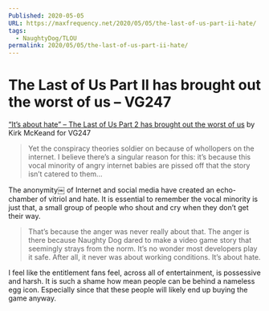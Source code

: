 ```yaml
---
Published: 2020-05-05
URL: https://maxfrequency.net/2020/05/05/the-last-of-us-part-ii-hate/
tags:
  - NaughtyDog/TLOU
permalink: 2020/05/05/the-last-of-us-part-ii-hate/
---
```

# The Last of Us Part II has brought out the worst of us – VG247

[“It’s about hate” – The Last of Us Part 2 has brought out the worst of us](https://www.vg247.com/2020/05/04/the-last-of-us-part-2-hate/) by Kirk McKeand for VG247

> Yet the conspiracy theories soldier on because of whollopers on the internet. I believe there’s a singular reason for this: it’s because this vocal minority of angry internet babies are pissed off that the story isn’t catered to them…

The anonymity￼ of Internet and social media have created an echo-chamber of vitriol and hate. It is essential to remember the vocal minority is just that, a small group of people who shout and cry when they don’t get their way.

> That’s because the anger was never really about that. The anger is there because Naughty Dog dared to make a video game story that seemingly strays from the norm. It’s no wonder most developers play it safe. After all, it never was about working conditions. It’s about hate.

I feel like the entitlement fans feel, across all of entertainment, is possessive and harsh. It is such a shame how mean people can be behind a nameless egg icon. Especially since that these people will likely end up buying the game anyway.